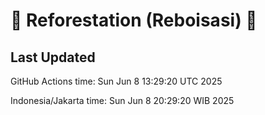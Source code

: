 
# 🌳 Reforestation (Reboisasi) 🌲

## Last Updated

GitHub Actions time: Sun Jun  8 13:29:20 UTC 2025

Indonesia/Jakarta time: Sun Jun  8 20:29:20 WIB 2025

